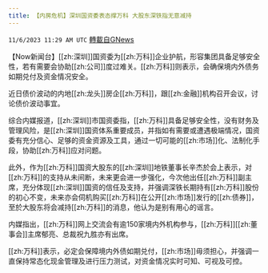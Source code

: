 ```yaml
---
title: 【内房危机】深圳国资委表态撑万科 大股东深铁指无意减持
---
```

`11/6/2023 11:29 AM UTC` [轉載自GNews](https://gnews.org/articles/1929778)

【Now新闻台】[[zh:深圳]]国资委为[[zh:万科]]企业护航，形容集团具备足够安全性，若有需要会协助[[zh:公司]]度过难关。[[zh:万科]]则表示，会确保境内外债务如期兑付及资金情况安全。

近日债价波动的内地[[zh:龙头]]房企[[zh:万科]]，跟[[zh:金融]]机构召开会议，讨论债价波动事宜。

综合内媒报道，[[zh:深圳]]市国资委指，[[zh:万科]]具备足够安全性，没有财务及管理风险，是[[zh:深圳]]国资体系重要成员，并指如有需要或遭遇极端情况，国资委有充分信心、足够的资金资源及工具，通过一切可能的[[zh:市场]]化、法制化手段，协助[[zh:万科]]应对问题。

此外，作为[[zh:万科]]国资大股东的[[zh:深圳]]地铁董事长辛杰於会上表示，对[[zh:万科]]的支持从未间断，未来更会进一步强化，今次他出任[[zh:万科]]副主席，充分体现[[zh:深圳]]国资的信任及支持，并强调深铁长期持有[[zh:万科]]股份的初心不变，未来亦会伺机购买[[zh:万科]]在公开[[zh:市场]]发行的[[zh:债券]]，至於大股东将会减持[[zh:万科]]的消息，他认为是别有用心的谣言。

内媒指出，[[zh:万科]]网上交流会有逾150家境内外机构参与，[[zh:万科]][[zh:董事会]]主席郁亮、总裁祝九胜亦有出席。

[[zh:万科]]表示，必定会保障境内外债如期兑付，[[zh:市场]]毋须担心，并强调一直保持常态化现金管理及进行压力测试，对资金情况实时可知、可视及可控。
